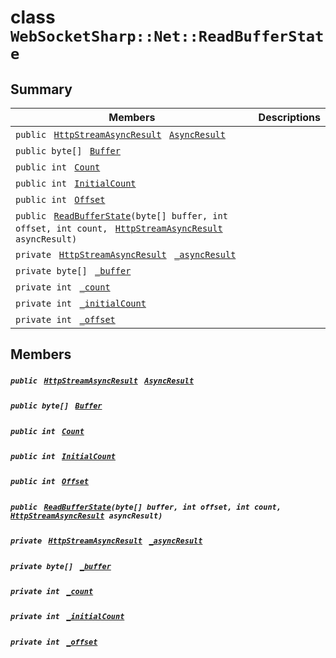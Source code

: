 # class `WebSocketSharp::Net::ReadBufferState` 

## Summary

 Members                                | Descriptions                                
----------------------------------------|---------------------------------------------
`public ` [`HttpStreamAsyncResult`](WebSocketSharp--Net--HttpStreamAsyncResult.md)` ` [`AsyncResult`](#class_web_socket_sharp_1_1_net_1_1_read_buffer_state_1ab9e224724e9fc6545515001ea3b1c1b0) | 
`public byte[] ` [`Buffer`](#class_web_socket_sharp_1_1_net_1_1_read_buffer_state_1aa7d0001a7d84f7541ba6552012858437) | 
`public int ` [`Count`](#class_web_socket_sharp_1_1_net_1_1_read_buffer_state_1aad462966ed963f892117056de1eba502) | 
`public int ` [`InitialCount`](#class_web_socket_sharp_1_1_net_1_1_read_buffer_state_1a971f577c34498dcf8e54d24001eb480f) | 
`public int ` [`Offset`](#class_web_socket_sharp_1_1_net_1_1_read_buffer_state_1a03e24f0a881e07cbe69ecd4db34a2323) | 
`public ` [`ReadBufferState`](#class_web_socket_sharp_1_1_net_1_1_read_buffer_state_1a1695ac798ccce4bbe83af11a4746e5a9)`(byte[] buffer, int offset, int count, ` [`HttpStreamAsyncResult`](WebSocketSharp--Net--HttpStreamAsyncResult.md)` asyncResult)` | 
`private ` [`HttpStreamAsyncResult`](WebSocketSharp--Net--HttpStreamAsyncResult.md)` ` [`_asyncResult`](#class_web_socket_sharp_1_1_net_1_1_read_buffer_state_1a9c1169711b6aff220b436d048e538009) | 
`private byte[] ` [`_buffer`](#class_web_socket_sharp_1_1_net_1_1_read_buffer_state_1afdf89bf39fd5e5e4b157398fbd2724e4) | 
`private int ` [`_count`](#class_web_socket_sharp_1_1_net_1_1_read_buffer_state_1a83852750be9a651f15936176472dd5c0) | 
`private int ` [`_initialCount`](#class_web_socket_sharp_1_1_net_1_1_read_buffer_state_1adcfb8d4f9d754f5a4ea0fbcbd3ded724) | 
`private int ` [`_offset`](#class_web_socket_sharp_1_1_net_1_1_read_buffer_state_1a53da2341ea4433867b68756f20019d5c) | 

## Members

##### `public ` [`HttpStreamAsyncResult`](WebSocketSharp--Net--HttpStreamAsyncResult.md)` ` [`AsyncResult`](#class_web_socket_sharp_1_1_net_1_1_read_buffer_state_1ab9e224724e9fc6545515001ea3b1c1b0) 

##### `public byte[] ` [`Buffer`](#class_web_socket_sharp_1_1_net_1_1_read_buffer_state_1aa7d0001a7d84f7541ba6552012858437) 

##### `public int ` [`Count`](#class_web_socket_sharp_1_1_net_1_1_read_buffer_state_1aad462966ed963f892117056de1eba502) 

##### `public int ` [`InitialCount`](#class_web_socket_sharp_1_1_net_1_1_read_buffer_state_1a971f577c34498dcf8e54d24001eb480f) 

##### `public int ` [`Offset`](#class_web_socket_sharp_1_1_net_1_1_read_buffer_state_1a03e24f0a881e07cbe69ecd4db34a2323) 

##### `public ` [`ReadBufferState`](#class_web_socket_sharp_1_1_net_1_1_read_buffer_state_1a1695ac798ccce4bbe83af11a4746e5a9)`(byte[] buffer, int offset, int count, ` [`HttpStreamAsyncResult`](WebSocketSharp--Net--HttpStreamAsyncResult.md)` asyncResult)` 

##### `private ` [`HttpStreamAsyncResult`](WebSocketSharp--Net--HttpStreamAsyncResult.md)` ` [`_asyncResult`](#class_web_socket_sharp_1_1_net_1_1_read_buffer_state_1a9c1169711b6aff220b436d048e538009) 

##### `private byte[] ` [`_buffer`](#class_web_socket_sharp_1_1_net_1_1_read_buffer_state_1afdf89bf39fd5e5e4b157398fbd2724e4) 

##### `private int ` [`_count`](#class_web_socket_sharp_1_1_net_1_1_read_buffer_state_1a83852750be9a651f15936176472dd5c0) 

##### `private int ` [`_initialCount`](#class_web_socket_sharp_1_1_net_1_1_read_buffer_state_1adcfb8d4f9d754f5a4ea0fbcbd3ded724) 

##### `private int ` [`_offset`](#class_web_socket_sharp_1_1_net_1_1_read_buffer_state_1a53da2341ea4433867b68756f20019d5c) 

